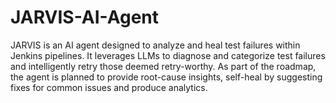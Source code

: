 # JARVIS-AI-Agent
JARVIS is an AI agent designed to analyze and heal test failures within Jenkins pipelines. It leverages LLMs to diagnose and categorize test failures and intelligently retry those deemed retry-worthy. As part of the roadmap, the agent is planned to provide root-cause insights, self-heal by suggesting fixes for common issues and produce analytics.
